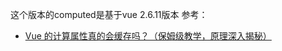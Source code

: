 这个版本的computed是基于vue 2.6.11版本
参考：
- [Vue 的计算属性真的会缓存吗？（保姆级教学，原理深入揭秘）](https://juejin.im/post/5e8fd7a3f265da47c35d7d29)